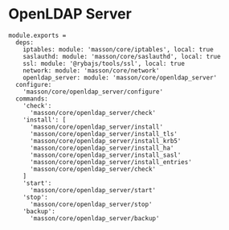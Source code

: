 
# OpenLDAP Server

    module.exports =
      deps:
        iptables: module: 'masson/core/iptables', local: true
        saslauthd: module: 'masson/core/saslauthd', local: true
        ssl: module: '@rybajs/tools/ssl', local: true
        network: module: 'masson/core/network'
        openldap_server: module: 'masson/core/openldap_server'
      configure:
        'masson/core/openldap_server/configure'
      commands:
        'check':
          'masson/core/openldap_server/check'
        'install': [
          'masson/core/openldap_server/install'
          'masson/core/openldap_server/install_tls'
          'masson/core/openldap_server/install_krb5'
          'masson/core/openldap_server/install_ha'
          'masson/core/openldap_server/install_sasl'
          'masson/core/openldap_server/install_entries'
          'masson/core/openldap_server/check'
        ]
        'start':
          'masson/core/openldap_server/start'
        'stop':
          'masson/core/openldap_server/stop'
        'backup':
          'masson/core/openldap_server/backup'
